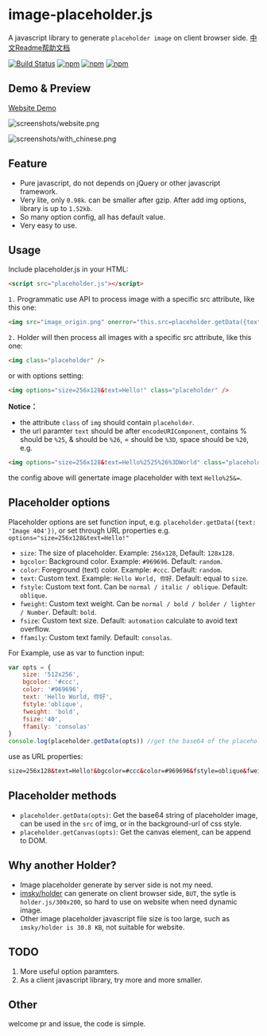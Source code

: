 # image-placeholder.js

A javascript library to generate `placeholder image` on client browser side. [中文Readme帮助文档](README-zh.md)

[![Build Status](https://travis-ci.org/hustcc/placeholder.js.svg?branch=master)](https://travis-ci.org/hustcc/placeholder.js) [![npm](https://img.shields.io/npm/v/placeholder.js.svg?style=flat-square)](https://www.npmjs.com/package/placeholder.js) [![npm](https://img.shields.io/npm/dt/placeholder.js.svg?style=flat-square)](https://www.npmjs.com/package/placeholder.js) [![npm](https://img.shields.io/npm/l/placeholder.js.svg?style=flat-square)](https://www.npmjs.com/package/placeholder.js)

## Demo & Preview

[Website Demo](http://github.atool.org/placeholder.js.html)

![screenshots/website.png](https://raw.githubusercontent.com/hustcc/placeholder.js/master/screenshots/website.png)

![screenshots/with_chinese.png](https://raw.githubusercontent.com/hustcc/placeholder.js/master/screenshots/with_chinese.png)


## Feature

 - Pure javascript, do not depends on jQuery or other javascript framework.
 - Very lite, only `0.98k`. can be smaller after gzip. After add img options, library is up to `1.52kb`.
 - So many option config, all has default value.
 - Very easy to use.


## Usage

Include placeholder.js in your HTML:

```html
<script src="placeholder.js"></script>
```

`1.` Programmatic use API to process image with a specific src attribute, like this one:

```html
<img src="image_origin.png" onerror="this.src=placeholder.getData({text: 'Image 404'})">
```

`2.` Holder will then process all images with a specific src attribute, like this one:

```html	
<img class="placeholder" />
```

or with options setting:

```html
<img options="size=256x128&text=Hello!" class="placeholder" />
```

**Notice：** 

 - the attribute `class` of `img` should contain `placeholder`.
 - the url paramter `text` should be after `encodeURIComponent`, contains % should be `%25`, & should be `%26`, = should be `%3D`, space should be `%20`, e.g.  

```html
<img options="size=256x128&text=Hello%2525%26%3DWorld" class="placeholder">
```

the config above will genertate image placeholder with text `Hello%25&=`.


## Placeholder options

Placeholder options are set function input,  e.g. `placeholder.getData({text: 'Image 404'})`, or set through URL properties e.g. `options="size=256x128&text=Hello!"`

* `size`: The size of placeholder. Example: `256x128`, Default: `128x128`.
* `bgcolor`: Background color. Example: `#969696`. Default: `random`.
* `color`: Foreground (text) color. Example: `#ccc`. Default: `random`.
* `text`: Custom text. Example: `Hello World, 你好`. Default: equal to `size`.
* `fstyle`: Custom text font. Can be `normal / italic / oblique`. Default: `oblique`.
* `fweight`: Custom text weight. Can be `normal / bold / bolder / lighter / Number`. Default: `bold`.
* `fsize`: Custom text size. Default: `automation` calculate to avoid text overflow.
* `ffamily`: Custom text family. Default: `consolas`.

For Example, use as var to function input:

```javascript
var opts = {
  	size: '512x256',
	bgcolor: '#ccc', 
	color: '#969696',
	text: 'Hello World, 你好',
	fstyle:'oblique',
	fweight: 'bold',
	fsize:'40',
	ffamily: 'consolas'
}
console.log(placeholder.getData(opts)) //get the base64 of the placeholder image.
```

use as URL properties:
	
```html
size=256x128&text=Hello!&bgcolor=#ccc&color=#969696&fstyle=oblique&fweight=bold&fsize=40&ffamily=consolas
```


## Placeholder methods

* `placeholder.getData(opts)`: Get the base64 string of placeholder image, can be used in the `src` of img, or in the background-url of css style.
* `placeholder.getCanvas(opts)`: Get the canvas element, can be append to DOM.


## Why another Holder?

 - Image placeholder generate by server side is not my need.
 - [imsky/holder](https://github.com/imsky/holder) can generate on client browser side, `BUT`, the sytle is `holder.js/300x200`, so hard to use on website when need dynamic image.
 - Other image placeholder javascript file size is too large, such as `imsky/holder is 30.8 KB`, not suitable for website.


## TODO

1. More useful option paramters.
2. As a client javascript library, try more and more smaller.


## Other

welcome pr and issue, the code is simple.
